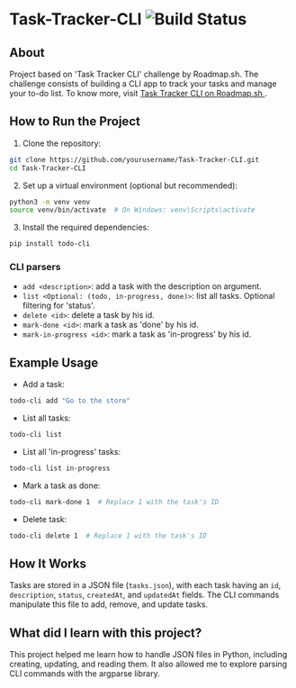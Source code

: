 # Task-Tracker-CLI ![Build Status](https://img.shields.io/badge/build-finished-green)


## About
Project based on 'Task Tracker CLI' challenge  by Roadmap.sh.
The challenge consists of building a CLI app to track your tasks and manage your to-do list.
To know more, visit <a href="https://roadmap.sh/projects/task-tracker"> Task Tracker CLI on Roadmap.sh </a>.

## How to Run the Project

1. Clone the repository:
```bash
git clone https://github.com/yourusername/Task-Tracker-CLI.git
cd Task-Tracker-CLI
```

2. Set up a virtual environment (optional but recommended):
```bash
python3 -m venv venv
source venv/bin/activate  # On Windows: venv\Scripts\activate
```

3. Install the required dependencies:
```bash
pip install todo-cli
```

### CLI parsers

- `add <description>`: add a task with the description on <description> argument.
- `list <Optional: (todo, in-progress, done)>`: list all tasks. Optional filtering for 'status'.
- `delete <id>`: delete a task by his id.
- `mark-done <id>`: mark a task as 'done' by his id.
- `mark-in-progress <id>`: mark a task as 'in-progress' by his id.

## Example Usage

- Add a task:
```bash
todo-cli add "Go to the store"
```

- List all tasks:
```bash
todo-cli list
```

- List all 'in-progress' tasks:
```bash
todo-cli list in-progress
```

- Mark a task as done:
```bash
todo-cli mark-done 1  # Replace 1 with the task's ID
```

- Delete task:
```bash
todo-cli delete 1  # Replace 1 with the task's ID
```

## How It Works

Tasks are stored in a JSON file (`tasks.json`), with each task having an `id`, `description`, `status`, `createdAt`, and `updatedAt` fields.
The CLI commands manipulate this file to add, remove, and update tasks.


## What did I learn with this project?
This project helped me learn how to handle JSON files in Python, including creating, updating, and reading them. It also allowed me to explore parsing CLI commands with the argparse library.